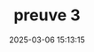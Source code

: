 ---
title: preuve 3
layout: reading-note
lang: fr
categories:
  - reading-note
authors:
  - thomas iniguez visioli
  - luc gardère
date: 2025-03-06 15:13:15
tags:
---